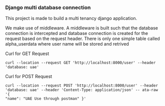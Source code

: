 ### Django multi database connection
This project is made to build a multi tenancy django application.

We make use of middleware. A middleware is built such that the database connection is intercepted and database connection is created for the request based on the request header.
There is only one simple table called alpha_userdata where user name will be stored and retrived

Curl for GET Request

    curl --location --request GET 'http://localhost:8000/user' --header 'database: uae'

Curl for POST Request

    curl --location --request POST 'http://localhost:8000/user' --header 'database: uae' --header 'Content-Type: application/json' -- ata-raw '{
    "name": "UAE Use through postman" }'